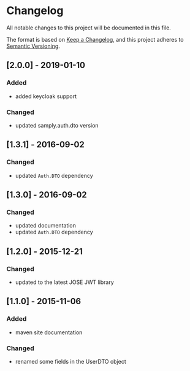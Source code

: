 # Changelog
All notable changes to this project will be documented in this file.

The format is based on [Keep a Changelog](https://keepachangelog.com/en/1.0.0/),
and this project adheres to [Semantic Versioning](https://semver.org/spec/v2.0.0.html).

## [2.0.0] - 2019-01-10
### Added
- added keycloak support
### Changed
- updated samply.auth.dto version

## [1.3.1] - 2016-09-02
### Changed
- updated `Auth.DTO` dependency

## [1.3.0] - 2016-09-02
### Changed
- updated documentation
- updated `Auth.DTO` dependency

## [1.2.0] - 2015-12-21
### Changed
- updated to the latest JOSE JWT library

## [1.1.0] - 2015-11-06
### Added
- maven site documentation
### Changed
- renamed some fields in the UserDTO object
